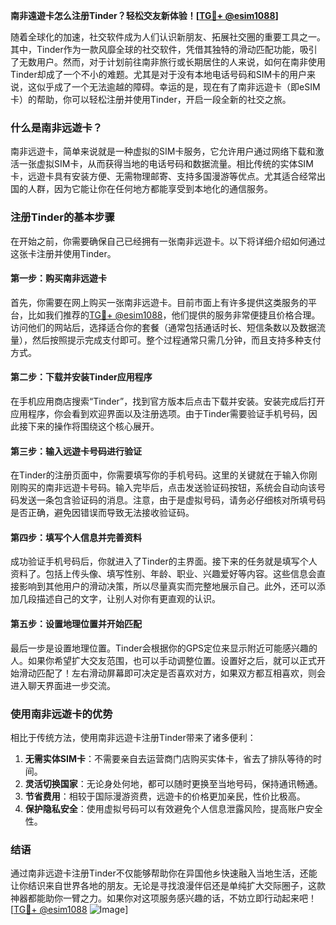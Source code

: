 **南非遠遊卡怎么注册Tinder？轻松交友新体验！[[TG💪+ @esim1088](https://t.me/s/esim1088)]**

随着全球化的加速，社交软件成为人们认识新朋友、拓展社交圈的重要工具之一。其中，Tinder作为一款风靡全球的社交软件，凭借其独特的滑动匹配功能，吸引了无数用户。然而，对于计划前往南非旅行或长期居住的人来说，如何在南非使用Tinder却成了一个不小的难题。尤其是对于没有本地电话号码和SIM卡的用户来说，这似乎成了一个无法逾越的障碍。幸运的是，现在有了南非远遊卡（即eSIM卡）的帮助，你可以轻松注册并使用Tinder，开启一段全新的社交之旅。

### 什么是南非远遊卡？

南非远遊卡，简单来说就是一种虚拟的SIM卡服务，它允许用户通过网络下载和激活一张虚拟SIM卡，从而获得当地的电话号码和数据流量。相比传统的实体SIM卡，远遊卡具有安装方便、无需物理邮寄、支持多国漫游等优点。尤其适合经常出国的人群，因为它能让你在任何地方都能享受到本地化的通信服务。

### 注册Tinder的基本步骤

在开始之前，你需要确保自己已经拥有一张南非远遊卡。以下将详细介绍如何通过这张卡注册并使用Tinder。

#### 第一步：购买南非远遊卡

首先，你需要在网上购买一张南非远遊卡。目前市面上有许多提供这类服务的平台，比如我们推荐的[TG💪+ @esim1088](https://t.me/s/esim1088)，他们提供的服务非常便捷且价格合理。访问他们的网站后，选择适合你的套餐（通常包括通话时长、短信条数以及数据流量），然后按照提示完成支付即可。整个过程通常只需几分钟，而且支持多种支付方式。

#### 第二步：下载并安装Tinder应用程序

在手机应用商店搜索“Tinder”，找到官方版本后点击下载并安装。安装完成后打开应用程序，你会看到欢迎界面以及注册选项。由于Tinder需要验证手机号码，因此接下来的操作将围绕这个核心展开。

#### 第三步：输入远遊卡号码进行验证

在Tinder的注册页面中，你需要填写你的手机号码。这里的关键就在于输入你刚刚购买的南非远遊卡号码。输入完毕后，点击发送验证码按钮，系统会自动向该号码发送一条包含验证码的消息。注意，由于是虚拟号码，请务必仔细核对所填号码是否正确，避免因错误而导致无法接收验证码。

#### 第四步：填写个人信息并完善资料

成功验证手机号码后，你就进入了Tinder的主界面。接下来的任务就是填写个人资料了。包括上传头像、填写性别、年龄、职业、兴趣爱好等内容。这些信息会直接影响到其他用户的滑动决策，所以尽量真实而完整地展示自己。此外，还可以添加几段描述自己的文字，让别人对你有更直观的认识。

#### 第五步：设置地理位置并开始匹配

最后一步是设置地理位置。Tinder会根据你的GPS定位来显示附近可能感兴趣的人。如果你希望扩大交友范围，也可以手动调整位置。设置好之后，就可以正式开始滑动匹配了！左右滑动屏幕即可决定是否喜欢对方，如果双方都互相喜欢，则会进入聊天界面进一步交流。

### 使用南非远遊卡的优势

相比于传统方法，使用南非远遊卡注册Tinder带来了诸多便利：

1. **无需实体SIM卡**：不需要亲自去运营商门店购买实体卡，省去了排队等待的时间。
2. **灵活切换国家**：无论身处何地，都可以随时更换至当地号码，保持通讯畅通。
3. **节省费用**：相较于国际漫游资费，远遊卡的价格更加亲民，性价比极高。
4. **保护隐私安全**：使用虚拟号码可以有效避免个人信息泄露风险，提高账户安全性。

### 结语

通过南非远遊卡注册Tinder不仅能够帮助你在异国他乡快速融入当地生活，还能让你结识来自世界各地的朋友。无论是寻找浪漫伴侣还是单纯扩大交际圈子，这款神器都能助你一臂之力。如果你对这项服务感兴趣的话，不妨立即行动起来吧！[[TG💪+ @esim1088](https://t.me/s/esim1088) ![Image](https://i.postimg.cc/4NQfJmqS/Snipaste-2025-05-13-00-14-12.png)]